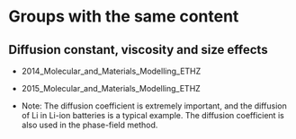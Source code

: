 # Groups with the same content


## Diffusion constant, viscosity and size effects
- 2014_Molecular_and_Materials_Modelling_ETHZ
- 2015_Molecular_and_Materials_Modelling_ETHZ

- Note: The diffusion coefficient is extremely important, and the diffusion of Li in Li-ion batteries is a typical example. The diffusion coefficient is also used in the phase-field method.
